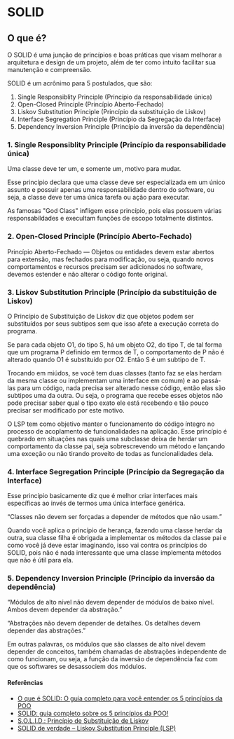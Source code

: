 # SOLID

## O que é?

O SOLID é uma junção de princípios e boas práticas que visam melhorar a arquitetura e design de um projeto, além de ter como intuito facilitar sua manutenção e compreensão.

SOLID é um acrônimo para 5 postulados, que são:

1. Single Responsiblity Principle (Princípio da responsabilidade única)
2. Open-Closed Principle (Princípio Aberto-Fechado)
3. Liskov Substitution Principle (Princípio da substituição de Liskov)
4. Interface Segregation Principle (Princípio da Segregação da Interface)
5. Dependency Inversion Principle (Princípio da inversão da dependência)


### 1. Single Responsiblity Principle (Princípio da responsabilidade única)

Uma classe deve ter um, e somente um, motivo para mudar.

Esse princípio declara que uma classe deve ser especializada em um único assunto e possuir apenas uma responsabilidade dentro do software, ou seja, a classe deve ter uma única tarefa ou ação para executar.

As famosas "God Class" infligem esse princípio, pois elas possuem várias responsabildades e execultam funções de escopo totalmente distintos. 

### 2. Open-Closed Principle (Princípio Aberto-Fechado)

Princípio Aberto-Fechado — Objetos ou entidades devem estar abertos para extensão, mas fechados para modificação, ou seja, quando novos comportamentos e recursos precisam ser adicionados no software, devemos estender e não alterar o código fonte original.

### 3. Liskov Substitution Principle (Princípio da substituição de Liskov)

O Princípio de Substituição de Liskov diz que objetos podem ser substituídos por seus subtipos sem que isso afete a execução correta do programa.

Se para cada objeto O1, do tipo S, há um objeto O2, do tipo T, de tal forma que um programa P definido em termos de T, o comportamento de P não é alterado quando O1 é substituído por O2. Então S é um subtipo de T.

Trocando em miúdos, se você tem duas classes (tanto faz se elas herdam da mesma classe ou implementam uma interface em comum) e ao passá-las para um código, nada precisa ser alterado nesse código, então elas são subtipos uma da outra. Ou seja, o programa que recebe esses objetos não pode precisar saber qual o tipo exato ele está recebendo e tão pouco precisar ser modificado por este motivo.

O LSP tem como objetivo manter o funcionamento do código íntegro no processo de acoplamento de funcionalidades na aplicação. Esse princípio é quebrado em situações nas quais uma subclasse deixa de herdar um comportamento da classe pai, seja sobrescrevendo um método e lançando uma exceção ou não tirando proveito de todas as funcionalidades dela.

### 4. Interface Segregation Principle (Princípio da Segregação da Interface)

Esse princípio basicamente diz que é melhor criar interfaces mais específicas ao invés de termos uma única interface genérica.

“Classes não devem ser forçadas a depender de métodos que não usam.” 

Quando você aplica o princípio de herança, fazendo uma classe herdar da outra, sua classe filha é obrigada a implementar os métodos da classe pai e como você já deve estar imaginando, isso vai contra os princípios do SOLID, pois não é nada interessante que uma classe implementa métodos que não é útil para ela.

### 5. Dependency Inversion Principle (Princípio da inversão da dependência)

“Módulos de alto nível não devem depender de módulos de baixo nível. Ambos devem depender da abstração.”

“Abstrações não devem depender de detalhes. Os detalhes devem depender das abstrações.”

Em outras palavras, os módulos que são classes de alto nível devem depender de conceitos, também chamadas de abstrações independente de como funcionam, ou seja, a função da inversão de dependência faz com que os softwares se desassociem dos módulos. 

#### Referências
<ul>
  <li>
  <a href="https://medium.com/desenvolvendo-com-paixao/o-que-%C3%A9-solid-o-guia-completo-para-voc%C3%AA-entender-os-5-princ%C3%ADpios-da-poo-2b937b3fc530">
    O que é SOLID: O guia completo para você entender os 5 princípios da POO
  </a>
  </li>
  <li>
    <a href="https://blog.betrybe.com/linguagem-de-programacao/solid-cinco-principios-poo/">
      SOLID: guia completo sobre os 5 princípios da POO!
    </a>
  </li>
  <li>
    <a href="https://www.campuscode.com.br/conteudos/s-o-l-i-d-principio-de-substituicao-de-liskov">
      S.O.L.I.D.: Princípio de Substituição de Liskov
    </a>
  </li>
  <li>
    <a href="https://www.blogdoft.com.br/2020/03/15/solid-de-verdade-liskov-substitution-principle-lsp/">
      SOLID de verdade – Liskov Substitution Principle (LSP)
    </a>
  </li>
</ul>

